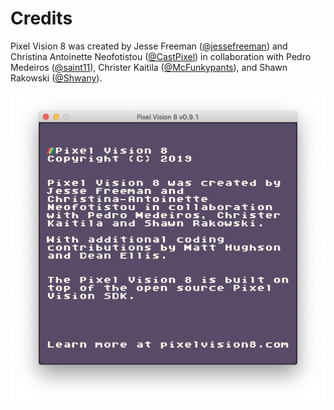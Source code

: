 # Credits

Pixel Vision 8 was created by Jesse Freeman ([@jessefreeman](http://twitter.com/jessefreeman)) and Christina Antoinette Neofotistou ([@CastPixel](https://twitter.com/@castpixel)) in collaboration with Pedro Medeiros ([@saint11](http://twitter.com/saint11)), Christer Kaitila ([@McFunkypants](http://twitter.com/McFunkypants)), and Shawn Rakowski ([@Shwany](https://twitter.com/Shwany)).

![image alt text](images/CreditsFooter_image_0.png)


